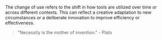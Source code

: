 

The change of use refers to the shift in how tools are utilized over time or across different contexts. This can reflect a creative adaptation to new circumstances or a deliberate innovation to improve efficiency or effectiveness.

> "Necessity is the mother of invention." - Plato 

